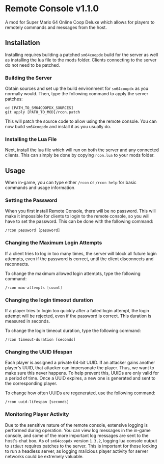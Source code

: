 # Remote Console v1.1.0

A mod for Super Mario 64 Online Coop Deluxe which allows for players to remotely
commands and messages from the host.

## Installation

Installing requires building a patched `sm64coopdx` build for the server as well
as installing the lua file to the mods folder.  Clients connecting to the server
do not need to be patched.

### Building the Server

Obtain sources and set up the build environment for `sm64coopdx` as you normally
would.  Then, type the following command to apply the server patches:

```
cd [PATH_TO_SM64COOPDX_SOURCES]
git apply [PATH_TO_MOD]/rcon.patch
```

This will patch the source code to allow using the remote console.  You can now
build `sm64coopdx` and install it as you usually do.

### Installing the Lua File

Next, install the lua file which will run on both the server and any connected
clients.  This can simply be done by copying `rcon.lua` to your mods folder.

## Usage

When in-game, you can type either `/rcon` or `/rcon help` for basic commands and
usage information.

### Setting the Password

When you first install Remote Console, there will be no password.  This will
make it impossible for clients to login to the remote console, so you will have
to set the password.  This can be done with the following command:

```
/rcon password [password]
```

### Changing the Maximum Login Attempts

If a client tries to log in too many times, the server will block all future
login attempts, even if the password is correct, until the client disconnects
and reconnects.

To change the maximum allowed login attempts, type the following command:

```
/rcon max-attempts [count]
```

### Changing the login timeout duration

If a player tries to login too quickly after a failed login attempt, the login
attempt will be rejected, even if the password is correct.  This duration is
measured in seconds.

To change the login timeout duration, type the following command:

```
/rcon timeout-duration [seconds]
```

### Changing the UUID lifespan

Each player is assigned a private 64-bit UUID.  If an attacker gains another
player's UUID, that attacker can impersonate the player.  Thus, we want to make
sure this never happens.  To help prevent this, UUIDs are only valid for a
period of time.  Once a UUID expires, a new one is generated and sent to the
corresponding player.

To change how often UUIDs are regenerated, use the following command:

```
/rcon uuid-lifespan [seconds]
```

### Monitoring Player Activity

Due to the sensitive nature of the remote console, extensive logging is
performed during operation.  You can view log messages in the in-game console,
and some of the more important log messages are sent to the host's chat box.  As
of `sm64coopdx` version `1.3.2`, logging lua console output to `stdout` requires
patches to the server.  This is important for those looking to run a headless
server, as logging malicious player activity for server networks could be
extremely valuable.

